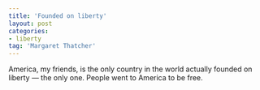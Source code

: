 ```yaml
---
title: 'Founded on liberty'
layout: post
categories:
- liberty
tag: 'Margaret Thatcher'
---
```


America, my friends, is the only country in the world actually founded on liberty — the only one. People went to America to be free.